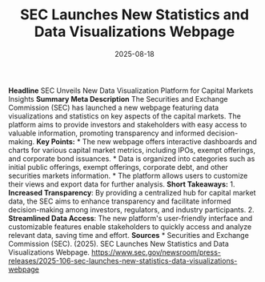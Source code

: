﻿---
title: '  SEC Launches New Statistics and Data Visualizations Webpage '
date: '2025-08-18'
category: Markets
image: "/images/generated/briefs/2025-08-18/  sec launches new statistics and data visualizations webpag.svg"

summary: ''
slug: '  sec launches new statistics and data visualizations webpag'
source_urls:
- https://www.sec.gov/newsroom/press-releases/2025-106-sec-launches-new-statistics-data-visualizations-webpage
seo:
  title: '  SEC Launches New Statistics and Data Visualizations Webpage | Hash n Hedge'
  description: ''
  keywords:
  - news
  - markets
  - brief
---

**Headline** SEC Unveils New Data Visualization Platform for Capital Markets Insights  **Summary Meta Description** The Securities and Exchange Commission (SEC) has launched a new webpage featuring data visualizations and statistics on key aspects of the capital markets. The platform aims to provide investors and stakeholders with easy access to valuable information, promoting transparency and informed decision-making.  **Key Points:**  * The new webpage offers interactive dashboards and charts for various capital market metrics, including IPOs, exempt offerings, and corporate bond issuances. * Data is organized into categories such as initial public offerings, exempt offerings, corporate debt, and other securities markets information. * The platform allows users to customize their views and export data for further analysis.  **Short Takeaways:**  1. **Increased Transparency**: By providing a centralized hub for capital market data, the SEC aims to enhance transparency and facilitate informed decision-making among investors, regulators, and industry participants. 2. **Streamlined Data Access**: The new platform's user-friendly interface and customizable features enable stakeholders to quickly access and analyze relevant data, saving time and effort.  **Sources** * Securities and Exchange Commission (SEC). (2025). SEC Launches New Statistics and Data Visualizations Webpage. https://www.sec.gov/newsroom/press-releases/2025-106-sec-launches-new-statistics-data-visualizations-webpage 
